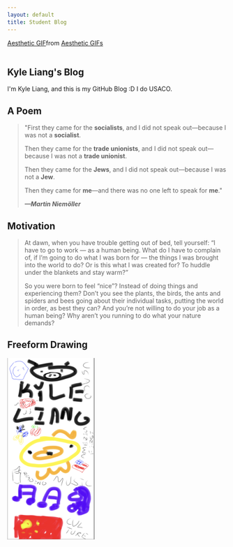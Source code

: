 ```yaml
---
layout: default
title: Student Blog
---
```


<!--- Added this GIF from Tenor
Adjusted size to 75%-->

<div class="tenor-gif-embed" data-postid="18832827" data-share-method="host" data-aspect-ratio="1.77778" data-width="75%"><a href="https://tenor.com/view/aesthetic-gif-18832827">Aesthetic GIF</a>from <a href="https://tenor.com/search/aesthetic-gifs">Aesthetic GIFs</a></div> <script type="text/javascript" async src="https://tenor.com/embed.js"></script>
&nbsp; <!-- Used this b/c the Gif was messing up spacing-->

## Kyle Liang's Blog
I'm Kyle Liang, and this is my GitHub Blog :D I do USACO.

## A Poem
>"First they came for the **socialists**, and I did not speak out—because I was not a **socialist**.
>
>Then they came for the **trade unionists**, and I did not speak out—because I was not a **trade unionist**.
>
>Then they came for the **Jews**, and I did not speak out—because I was not a **Jew**.
>
>Then they came for **me**—and there was no one left to speak for **me**."
>
>***—Martin Niemöller***

## Motivation
>At dawn, when you have trouble getting out of bed, tell yourself: “I have to go to work — as a human being. What do I have to complain of, if I’m going to do what I was born for — the things I was brought into the world to do? Or is this what I was created for? To huddle under the blankets and stay warm?”
>
>So you were born to feel “nice”? Instead of doing things and experiencing them? Don’t you see the plants, the birds, the ants and spiders and bees going about their individual tasks, putting the world in order, as best they can? And you’re not willing to do your job as a human being? Why aren’t you running to do what your nature demands?

## Freeform Drawing
<!---
Add an image using markdown
Couldn't change image size

![](images/Screenshot_20230817-145925.png) 

So used HTML below:
-->

<img src="images/Screenshot_20230817-145925.png" width = 200>

<!-- Using HTML, can control the width/height. Just edited width b/c didn't want to warp the image. -->


<!--
## Overview of Hacks, Study and Tangibles
Blogging in GitHub pages is a way to learn and code at the same time. 

- Plans, Lists, [Scrum Boards](https://clickup.com/blog/scrum-board/) help you to track key events, show progress and record time.  Effort is a big part of your class grade.  Show plans and time spent!
- [Hacks(Todo)](https://levelup.gitconnected.com/six-ultimate-daily-hacks-for-every-programmer-60f5f10feae) enable you to stay in focus with key requirements of the class.  Each Hack will produce Tangibles.
- Tangibles or [Tangible Artifacts](https://en.wikipedia.org/wiki/Artifact_(software_development)) are things you accumulate as a learner and coder. -->

<!-- ## First Pair Showcase
>1. Learned to add images in Markdown/HTML. (HTML gives more flexibility. For example, image size)
2. Learned to add comments in Markdown.
3. Tried adding a GIF from Tenor
4. _config.yml to change blog theme -->